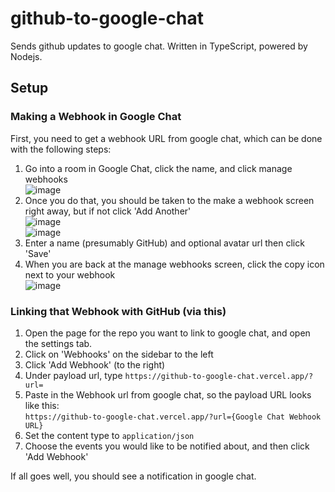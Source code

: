 # github-to-google-chat

Sends github updates to google chat. Written in TypeScript, powered by Nodejs.

## Setup 

### Making a Webhook in Google Chat

First, you need to get a webhook URL from google chat, which can be done with the following steps:

1. Go into a room in Google Chat, click the name, and click manage webhooks  
![image](https://user-images.githubusercontent.com/72141247/116242575-a8103980-a72b-11eb-926d-c781c8901b41.png)
2. Once you do that, you should be taken to the make a webhook screen right away, but if not click 'Add Another'  
![image](https://user-images.githubusercontent.com/72141247/116243118-35538e00-a72c-11eb-88b7-9a2019d21046.png)  
![image](https://user-images.githubusercontent.com/72141247/116242874-f9b8c400-a72b-11eb-9b82-6435d2e16f8f.png)
3. Enter a name (presumably GitHub) and optional avatar url then click 'Save'  
4. When you are back at the manage webhooks screen, click the copy icon next to your webhook  
![image](https://user-images.githubusercontent.com/72141247/116243702-d5a9b280-a72c-11eb-93ea-4ebbe8f1480f.png)

### Linking that Webhook with GitHub (via this)

1. Open the page for the repo you want to link to google chat, and open the settings tab.
2. Click on 'Webhooks' on the sidebar to the left
3. Click 'Add Webhook' (to the right)
4. Under payload url, type `https://github-to-google-chat.vercel.app/?url=`
5. Paste in the Webhook url from google chat, so the payload URL looks like this:  
`https://github-to-google-chat.vercel.app/?url={Google Chat Webhook URL}`
6. Set the content type to `application/json` 
7. Choose the events you would like to be notified about, and then click 'Add Webhook'

If all goes well, you should see a notification in google chat. 
